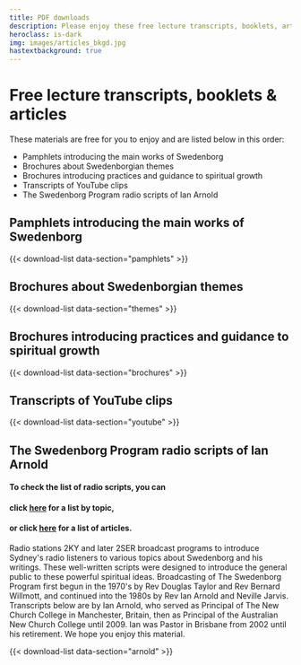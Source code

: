 ```yaml
---
title: PDF downloads
description: Please enjoy these free lecture transcripts, booklets, articles
heroclass: is-dark
img: images/articles_bkgd.jpg
hastextbackground: true
---
```


# Free lecture transcripts, booklets & articles

These materials are free for you to enjoy and are listed below in this order:
- Pamphlets introducing the main works of Swedenborg
- Brochures about Swedenborgian themes
- Brochures introducing practices and guidance to spiritual growth
- Transcripts of YouTube clips
- The Swedenborg Program radio scripts of Ian Arnold

## Pamphlets introducing the main works of Swedenborg

{{< download-list data-section="pamphlets" >}}

## Brochures about Swedenborgian themes

{{< download-list data-section="themes" >}}

## Brochures introducing practices and guidance to spiritual growth

{{< download-list data-section="brochures" >}}

## Transcripts of YouTube clips

{{< download-list data-section="youtube" >}}

## The Swedenborg Program radio scripts of Ian Arnold

#### To check the list of radio scripts, you can
#### click [here](https://static.swedenborg.com.au/pdf/transcripts/000TopicIndex.pdf) for a list by topic,
#### or click [here](https://static.swedenborg.com.au/pdf/transcripts/000Index.pdf) for a list of articles.

Radio stations 2KY and later 2SER broadcast programs to introduce Sydney's radio listeners to various topics about Swedenborg and his writings. These well-written scripts were designed to introduce the general public to these powerful spiritual ideas. Broadcasting of The Swedenborg Program first begun in the 1970's by Rev Douglas Taylor and Rev Bernard Willmott, and continued into the 1980s by Rev Ian Arnold and Neville Jarvis. Transcripts below are by Ian Arnold, who served as Principal of The New Church College in Manchester, Britain, then as Principal of the Australian New Church College until 2009. Ian was Pastor in Brisbane from 2002 until his retirement. We hope you enjoy this material.

{{< download-list data-section="arnold" >}}

